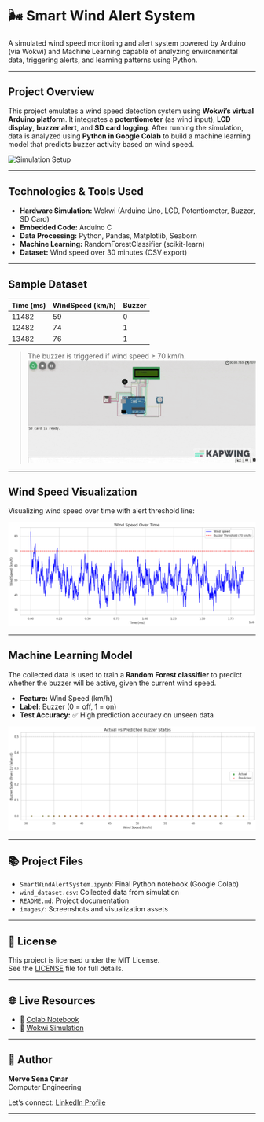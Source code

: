 # 🌬️ Smart Wind Alert System

A simulated wind speed monitoring and alert system powered by Arduino (via Wokwi) and Machine Learning capable of analyzing environmental data, triggering alerts, and learning patterns using Python.

---

## Project Overview

This project emulates a wind speed detection system using **Wokwi’s virtual Arduino platform**. It integrates a **potentiometer** (as wind input), **LCD display**, **buzzer alert**, and **SD card logging**. After running the simulation, data is analyzed using **Python in Google Colab** to build a machine learning model that predicts buzzer activity based on wind speed.

![Simulation Setup](images/simulation-overview.png)

---

## Technologies & Tools Used

- **Hardware Simulation:** Wokwi (Arduino Uno, LCD, Potentiometer, Buzzer, SD Card)
- **Embedded Code:** Arduino C
- **Data Processing:** Python, Pandas, Matplotlib, Seaborn
- **Machine Learning:** RandomForestClassifier (scikit-learn)
- **Dataset:** Wind speed over 30 minutes (CSV export)

---

## Sample Dataset

| Time (ms) | WindSpeed (km/h) | Buzzer |
|-----------|------------------|--------|
| 11482     | 59               | 0      |
| 12482     | 74               | 1      |
| 13482     | 76               | 1      |

> The buzzer is triggered if wind speed ≥ 70 km/h.
![Demo GIF](images/wind-demo.gif)
---

## Wind Speed Visualization

Visualizing wind speed over time with alert threshold line:

![Wind Chart](images/wind-speed-plot.png)

---

## Machine Learning Model

The collected data is used to train a **Random Forest classifier** to predict whether the buzzer will be active, given the current wind speed.

- **Feature:** Wind Speed (km/h)
- **Label:** Buzzer (0 = off, 1 = on)
- **Test Accuracy:** ✅ High prediction accuracy on unseen data

![Prediction vs Actual](images/predicted-vs-actual.png)

---

## 📚 Project Files

- `SmartWindAlertSystem.ipynb`: Final Python notebook (Google Colab)
- `wind_dataset.csv`: Collected data from simulation
- `README.md`: Project documentation
- `images/`: Screenshots and visualization assets

---

## 📄 License

This project is licensed under the MIT License.  
See the [LICENSE](LICENSE) file for full details.

---

## 🌐 Live Resources

- 🔗 [Colab Notebook](https://colab.research.google.com/drive/19u057AKkOe8D0UCo3o3r8gAZI9Qb0SMA?usp=sharing)  
- 🔗 [Wokwi Simulation](https://wokwi.com/projects/434561782296506369) 

---

## 👋 Author

**Merve Sena Çınar**  
Computer Engineering

Let’s connect: [LinkedIn Profile](https://www.linkedin.com/in/mervesenacinar/)

---
